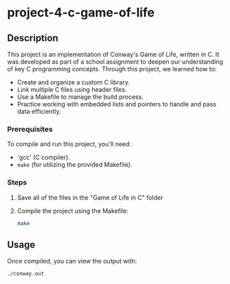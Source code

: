 # project-4-c-game-of-life

## Description

This project is an implementation of Conway's Game of Life, written in C. It was developed as part of a school assignment to deepen our understanding of key C programming concepts. Through this project, we learned how to:

- Create and organize a custom C library.
- Link multiple C files using header files.
- Use a Makefile to manage the build process.
- Practice working with embedded lists and pointers to handle and pass data efficiently.


### Prerequisites

To compile and run this project, you'll need:

- 'gcc' (C compiler).
- `make` (for utilizing the provided Makefile).

### Steps

1. Save all of the files in the "Game of Life in C" folder

2. Compile the project using the Makefile:
    ```bash
    make
    ```

## Usage

Once compiled, you can view the output with:

```bash
./conway.out
